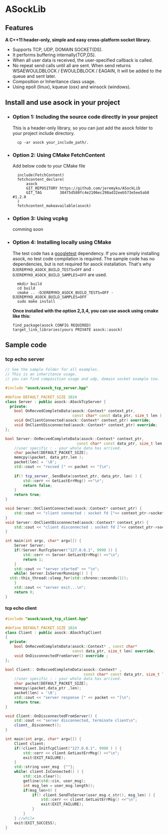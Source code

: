 # ASockLib

## Features

**A C++11 header-only, simple and easy cross-platform socket library.**

- Supports TCP, UDP, DOMAIN SOCKET(DS).
- It performs buffering internally(TCP,DS).
- When all user data is received, the user-specified callback is called.
- No repeat send calls until all are sent. When send returns
WSAEWOULDBLOCK / EWOULDBLOCK / EAGAIN, It will be added to the queue and sent later.
- Composition or Inheritance class usage.
- Using epoll (linux), kqueue (osx) and winsock (windows).

## Install and use asock in your project

- ### Option 1: Including the source code directly in your project  

  This is a header-only library, so you can just add the asock folder
  to your project include directory.
  
        cp -ar asock your_include_path/.

- ### Option 2: Using CMake FetchContent  

  Add below code to your CMake file

        include(FetchContent)
        fetchcontent_declare(
            asock
            GIT_REPOSITORY https://github.com/jeremyko/ASockLib
            GIT_TAG        38475d580fc4e2106ec298ad32eeb573e5ee5ab8 #1.2.0
        )
        fetchcontent_makeavailable(asock)
  
- ### Option 3: Using vcpkg

  comming soon
  
- ### Option 4: Installing locally using CMake

  The test code has a [googletest](https://github.com/google/googletest) dependency.
  If you are simply installing asock, no test code compilation is required.
  The sample code has no dependencies, but is not required for asock installation.
  That's why `DJEREMYKO_ASOCK_BUILD_TESTS=OFF`
  and `-DJEREMYKO_ASOCK_BUILD_SAMPLES=OFF` are used.

        mkdir build
        cd build
        cmake .. -DJEREMYKO_ASOCK_BUILD_TESTS=OFF -DJEREMYKO_ASOCK_BUILD_SAMPLES=OFF
        sudo make install

  **Once installed with the option 2,3,4, you can use asock using cmake like this:**
  
      find_package(asock CONFIG REQUIRED)
      target_link_libraries(yours PRIVATE asock::asock)

## Sample code

### tcp echo server

```cpp
// See the sample folder for all examples.  
// This is an inheritance usage.  
// you can find composition usage and udp, domain socket example too.

#include "asock/asock_tcp_server.hpp"

#define DEFAULT_PACKET_SIZE 1024
class Server : public asock::ASockTcpServer {
  private:
    bool OnRecvedCompleteData(asock::Context* context_ptr,
                              const char* const data_ptr, size_t len ) override;
    void OnClientConnected(asock::Context* context_ptr) override;
    void OnClientDisconnected(asock::Context* context_ptr) override; 
};

bool Server::OnRecvedCompleteData(asock::Context* context_ptr, 
                                const char* const data_ptr, size_t len ) {
    //user specific : - your whole data has arrived.
    char packet[DEFAULT_PACKET_SIZE];
    memcpy(&packet, data_ptr,len );
    packet[len] = '\0';
    std::cout << "recved [" << packet << "]\n";
    
    if(! tcp_server_.SendData(context_ptr, data_ptr, len) ) {
        std::cerr << GetLastErrMsg() <<"\n"; 
        return false;
    }
    return true;
}

void Server::OnClientConnected(asock::Context* context_ptr) {
    std::cout << "client connected : socket fd ["<< context_ptr->socket <<"]\n";
}
void Server::OnClientDisconnected(asock::Context* context_ptr) {
    std::cout << "client disconnected : socket fd ["<< context_ptr->socket <<"]\n";
}

int main(int argc, char* argv[]) {
    Server Server; 
    if(!Server.RunTcpServer("127.0.0.1", 9990 )) {
        std::cerr << Server.GetLastErrMsg() <<"\n"; 
        return 1;
    }
    std::cout << "server started" << "\n";
    while( Server.IsServerRunning() ) {
  std::this_thread::sleep_for(std::chrono::seconds(1));
    }
    std::cout << "server exit...\n";
    return 0;
}

```

#### tcp echo client

```cpp
#include "asock/asock_tcp_client.hpp"

#define DEFAULT_PACKET_SIZE 1024
class Client : public asock::ASockTcpClient
{
  private:
    bool OnRecvedCompleteData(asock::Context* , const char* 
                              const data_ptr, size_t len) override; 
    void OnDisconnectedFromServer() override ; 
};

bool Client:: OnRecvedCompleteData(asock::Context* , 
                                   const char* const data_ptr, size_t len) {
    //user specific : - your whole data has arrived.
    char packet[DEFAULT_PACKET_SIZE];
    memcpy(&packet,data_ptr ,len);
    packet[len] = '\0';
    std::cout << "server response [" << packet << "]\n";
    return true;
}

void Client::OnDisconnectedFromServer() {
    std::cout << "server disconnected, terminate client\n";
    client_.Disconnect();
}

int main(int argc, char* argv[]) {
    Client client;
    if(!client.InitTcpClient("127.0.0.1", 9990 ) ) {
        std::cerr << client.GetLastErrMsg() <<"\n"; 
        exit(EXIT_FAILURE);
    }
    std::string user_msg  {""}; 
    while( client.IsConnected() ) {
        std::cin.clear();
        getline(std::cin, user_msg); 
        int msg_len = user_msg.length();
        if(msg_len>0) {
            if(! client.SendToServer(user_msg.c_str(), msg_len) ) {
                std::cerr << client.GetLastErrMsg() <<"\n"; 
                exit(EXIT_FAILURE);
            }
        }
    } //while
    exit(EXIT_SUCCESS);
}
```
